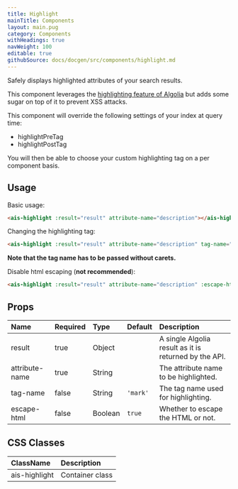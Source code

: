 ```yaml
---
title: Highlight
mainTitle: Components
layout: main.pug
category: Components
withHeadings: true
navWeight: 100
editable: true
githubSource: docs/docgen/src/components/highlight.md
---
```

Safely displays highlighted attributes of your search results.

This component leverages the [highlighting feature of Algolia](https://www.algolia.com/doc/faq/searching/what-is-the-highlighting/#faq-section)
but adds some sugar on top of it to prevent XSS attacks.

This component will override the following settings of your index at query time:
- highlightPreTag
- highlightPostTag

You will then be able to choose your custom highlighting tag on a per component basis.

## Usage

Basic usage:

```html
<ais-highlight :result="result" attribute-name="description"></ais-highlight>
```

Changing the highlighting tag:

 ```html
<ais-highlight :result="result" attribute-name="description" tag-name="em"></ais-highlight>
 ```

**Note that the tag name has to be passed without carets.**

Disable html escaping (**not recommended**):

```html
<ais-highlight :result="result" attribute-name="description" :escape-html="false"></ais-highlight>
```

## Props

| Name           | Required | Type    | Default  | Description                                           |
|:---------------|:---------|:--------|:---------|:------------------------------------------------------|
| result         | true     | Object  |          | A single Algolia result as it is returned by the API. |
| attribute-name | true     | String  |          | The attribute name to be highlighted.                 |
| tag-name       | false    | String  | `'mark'` | The tag name used for highlighting.                   |
| escape-html    | false    | Boolean | `true`   | Whether to escape the HTML or not.                    |

## CSS Classes

| ClassName     | Description     |
|:--------------|:----------------|
| ais-highlight | Container class |
